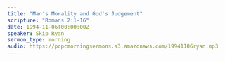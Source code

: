 ```yaml
---
title: "Man's Morality and God's Judgement"
scripture: "Romans 2:1-16"
date: 1994-11-06T00:00:00Z
speaker: Skip Ryan
sermon_type: morning
audio: https://pcpcmorningsermons.s3.amazonaws.com/19941106ryan.mp3 
---
```



